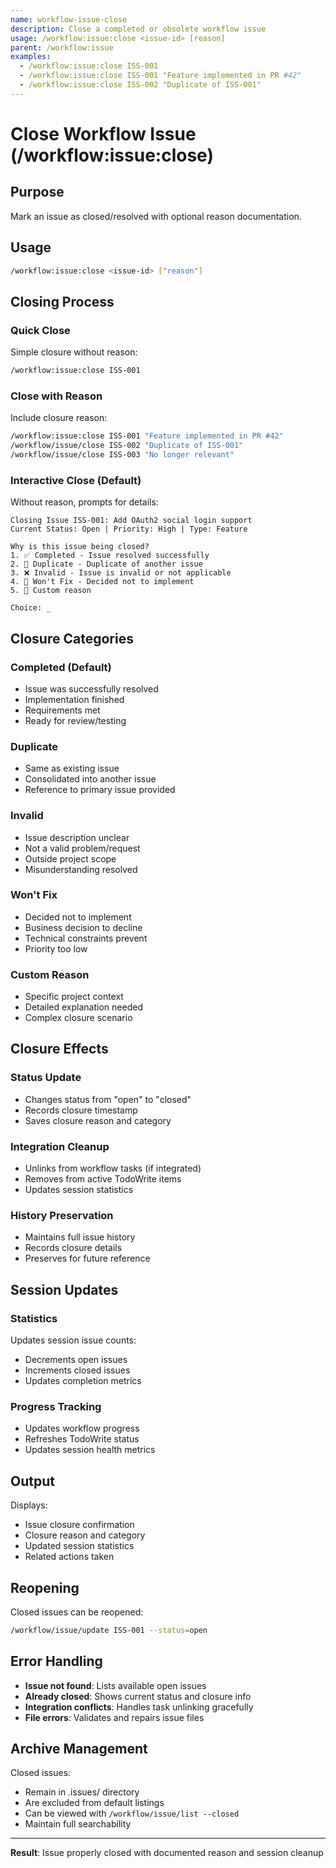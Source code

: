 ```yaml
---
name: workflow-issue-close
description: Close a completed or obsolete workflow issue
usage: /workflow:issue:close <issue-id> [reason]
parent: /workflow:issue
examples:
  - /workflow:issue:close ISS-001
  - /workflow:issue:close ISS-001 "Feature implemented in PR #42"
  - /workflow:issue:close ISS-002 "Duplicate of ISS-001"
---
```


# Close Workflow Issue (/workflow:issue:close)

## Purpose
Mark an issue as closed/resolved with optional reason documentation.

## Usage
```bash
/workflow:issue:close <issue-id> ["reason"]
```

## Closing Process

### Quick Close
Simple closure without reason:
```bash
/workflow:issue:close ISS-001
```

### Close with Reason
Include closure reason:
```bash
/workflow:issue:close ISS-001 "Feature implemented in PR #42"
/workflow/issue/close ISS-002 "Duplicate of ISS-001"  
/workflow/issue/close ISS-003 "No longer relevant"
```

### Interactive Close (Default)
Without reason, prompts for details:
```
Closing Issue ISS-001: Add OAuth2 social login support
Current Status: Open | Priority: High | Type: Feature

Why is this issue being closed?
1. ✅ Completed - Issue resolved successfully
2. 🔄 Duplicate - Duplicate of another issue
3. ❌ Invalid - Issue is invalid or not applicable  
4. 🚫 Won't Fix - Decided not to implement
5. 📝 Custom reason

Choice: _
```

## Closure Categories

### Completed (Default)
- Issue was successfully resolved
- Implementation finished
- Requirements met
- Ready for review/testing

### Duplicate
- Same as existing issue
- Consolidated into another issue
- Reference to primary issue provided

### Invalid
- Issue description unclear
- Not a valid problem/request
- Outside project scope
- Misunderstanding resolved

### Won't Fix
- Decided not to implement
- Business decision to decline
- Technical constraints prevent
- Priority too low

### Custom Reason
- Specific project context
- Detailed explanation needed
- Complex closure scenario

## Closure Effects

### Status Update
- Changes status from "open" to "closed"
- Records closure timestamp
- Saves closure reason and category

### Integration Cleanup
- Unlinks from workflow tasks (if integrated)
- Removes from active TodoWrite items
- Updates session statistics

### History Preservation
- Maintains full issue history
- Records closure details
- Preserves for future reference

## Session Updates

### Statistics
Updates session issue counts:
- Decrements open issues
- Increments closed issues
- Updates completion metrics

### Progress Tracking
- Updates workflow progress
- Refreshes TodoWrite status
- Updates session health metrics

## Output
Displays:
- Issue closure confirmation
- Closure reason and category
- Updated session statistics  
- Related actions taken

## Reopening
Closed issues can be reopened:
```bash
/workflow/issue/update ISS-001 --status=open
```

## Error Handling
- **Issue not found**: Lists available open issues
- **Already closed**: Shows current status and closure info
- **Integration conflicts**: Handles task unlinking gracefully
- **File errors**: Validates and repairs issue files

## Archive Management
Closed issues:
- Remain in .issues/ directory
- Are excluded from default listings
- Can be viewed with `/workflow/issue/list --closed`
- Maintain full searchability

---

**Result**: Issue properly closed with documented reason and session cleanup